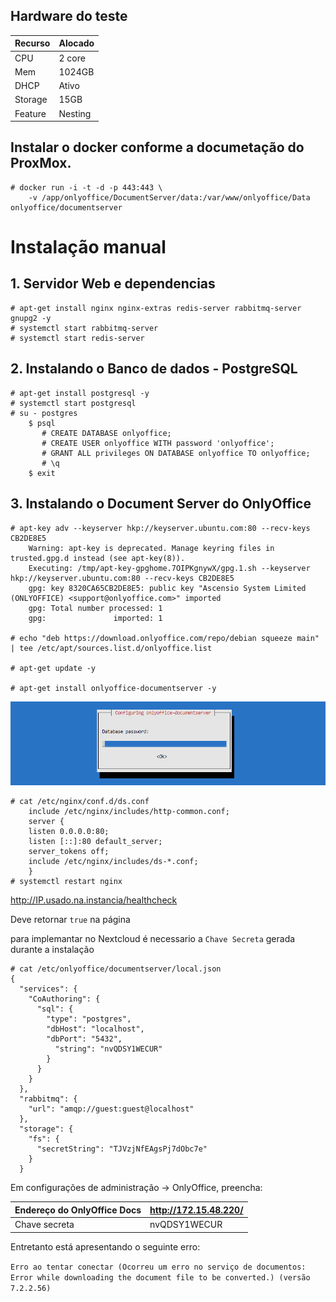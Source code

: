 ## Hardware do teste

Recurso | Alocado
--|--
CPU| 2 core
Mem| 1024GB
DHCP | Ativo
Storage| 15GB
Feature| Nesting

## Instalar o docker conforme a documetação do ProxMox.
~~~~shell
# docker run -i -t -d -p 443:443 \ 
    -v /app/onlyoffice/DocumentServer/data:/var/www/onlyoffice/Data  onlyoffice/documentserver
~~~~

# Instalação manual

## 1. Servidor Web e dependencias

~~~~shell
# apt-get install nginx nginx-extras redis-server rabbitmq-server gnupg2 -y
# systemctl start rabbitmq-server
# systemctl start redis-server
~~~~

## 2. Instalando o Banco de dados - PostgreSQL

~~~~shell
# apt-get install postgresql -y
# systemctl start postgresql
# su - postgres
    $ psql
       # CREATE DATABASE onlyoffice;
       # CREATE USER onlyoffice WITH password 'onlyoffice';
       # GRANT ALL privileges ON DATABASE onlyoffice TO onlyoffice;
       # \q
    $ exit
~~~~

## 3. Instalando o Document Server do OnlyOffice

~~~~shell
# apt-key adv --keyserver hkp://keyserver.ubuntu.com:80 --recv-keys CB2DE8E5
    Warning: apt-key is deprecated. Manage keyring files in trusted.gpg.d instead (see apt-key(8)).
    Executing: /tmp/apt-key-gpghome.7OIPKgnywX/gpg.1.sh --keyserver hkp://keyserver.ubuntu.com:80 --recv-keys CB2DE8E5
    gpg: key 8320CA65CB2DE8E5: public key "Ascensio System Limited (ONLYOFFICE) <support@onlyoffice.com>" imported
    gpg: Total number processed: 1
    gpg:               imported: 1

# echo "deb https://download.onlyoffice.com/repo/debian squeeze main" | tee /etc/apt/sources.list.d/onlyoffice.list

# apt-get update -y

# apt-get install onlyoffice-documentserver -y
~~~~

![Senha de configuração do DB](Senha.png)

~~~~ Shell
# cat /etc/nginx/conf.d/ds.conf
    include /etc/nginx/includes/http-common.conf;
    server {
    listen 0.0.0.0:80;
    listen [::]:80 default_server;
    server_tokens off;
    include /etc/nginx/includes/ds-*.conf;
    }
# systemctl restart nginx
~~~~
http://IP.usado.na.instancia/healthcheck

Deve retornar ``true`` na página

para implemantar no Nextcloud é necessario a ``Chave Secreta`` gerada durante a instalação

~~~~shell
# cat /etc/onlyoffice/documentserver/local.json
{
  "services": {
    "CoAuthoring": {
      "sql": {
        "type": "postgres",
        "dbHost": "localhost",
        "dbPort": "5432",
          "string": "nvQDSY1WECUR"
        }
      }
    }
  },
  "rabbitmq": {
    "url": "amqp://guest:guest@localhost"
  },
  "storage": {
    "fs": {
      "secretString": "TJVzjNfEAgsPj7dObc7e"
    }
  }
~~~~

Em configurações de administração -> OnlyOffice, preencha:

Endereço do OnlyOffice Docs | http://172.15.48.220/
--|--
Chave secreta | nvQDSY1WECUR

Entretanto está apresentando o seguinte erro:

``Erro ao tentar conectar (Ocorreu um erro no serviço de documentos: Error while downloading the document file to be converted.) (versão 7.2.2.56)``
